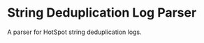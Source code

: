 String Deduplication Log Parser
===============================

A parser for HotSpot string deduplication logs.